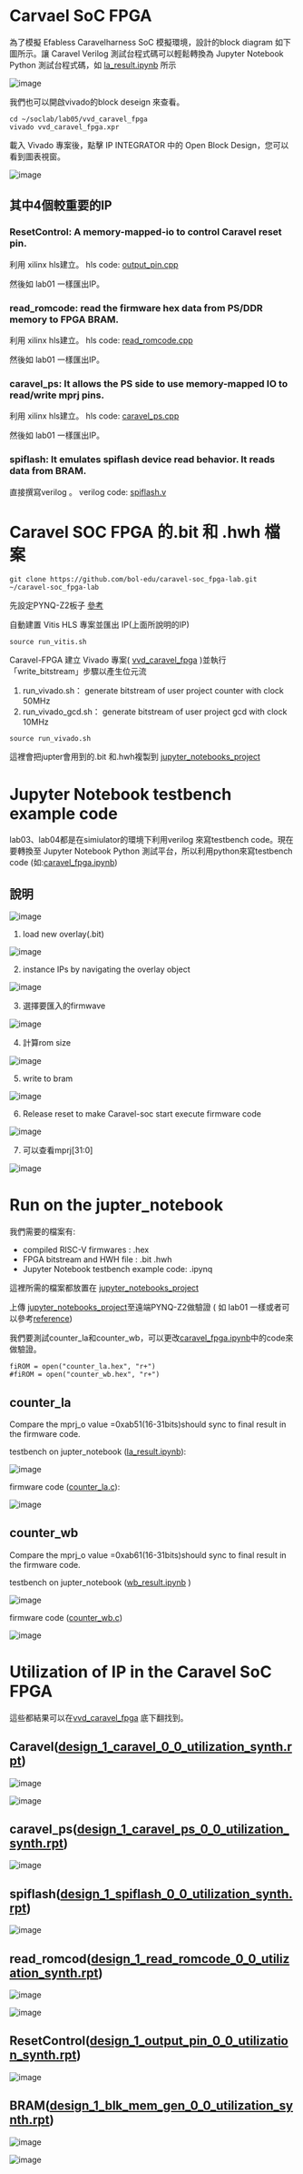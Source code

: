

# Carvael SoC FPGA
為了模擬 Efabless Caravelharness SoC 模擬環境，設計的block diagram 如下圖所示。讓 Caravel Verilog 測試台程式碼可以輕鬆轉換為 Jupyter Notebook Python 測試台程式碼，如 [la_result.ipynb](https://github.com/nthuyouwei/soclab/blob/main/lab05/la_result.ipynb) 所示

![image](https://github.com/nthuyouwei/soclab/assets/145022311/9c66b9e9-646e-4a41-9174-4812dce947af)

我們也可以開啟vivado的block deseign 來查看。

```
cd ~/soclab/lab05/vvd_caravel_fpga
vivado vvd_caravel_fpga.xpr
```
載入 Vivado 專案後，點擊 IP INTEGRATOR 中的 Open Block Design，您可以看到圖表視窗。

![image](https://github.com/nthuyouwei/soclab/assets/145022311/d4445fef-c97c-4277-aed6-2091660a4f43)

## 其中4個較重要的IP
### ResetControl: A memory-mapped-io to control Caravel reset pin.
  
利用 xilinx hls建立。 hls code: [output_pin.cpp
](https://github.com/nthuyouwei/soclab/blob/main/lab05/vitis_hls_project/hls_output_pin/src/output_pin.cpp)

然後如 lab01 一樣匯出IP。 

### read_romcode: read the firmware hex data from PS/DDR memory to FPGA BRAM.
利用 xilinx hls建立。 hls code: [read_romcode.cpp](https://github.com/nthuyouwei/soclab/blob/main/lab05/vitis_hls_project/hls_read_romcode/src/read_romcode.cpp)

然後如 lab01 一樣匯出IP。 

### caravel_ps: It allows the PS side to use memory-mapped IO to read/write mprj pins. 
利用 xilinx hls建立。 hls code: [caravel_ps.cpp](https://github.com/nthuyouwei/soclab/blob/main/lab05/vitis_hls_project/hls_caravel_ps/src/caravel_ps.cpp)

然後如 lab01 一樣匯出IP。 
### spiflash: It emulates spiflash device read behavior. It reads data from BRAM.
直接撰寫verilog 。 verilog code: [spiflash.v](https://github.com/bol-edu/caravel-soc_fpga-lab/blob/main/labi/vvd_srcs/spiflash.v)

# Caravel SOC FPGA 的.bit 和 .hwh 檔案

```
git clone https://github.com/bol-edu/caravel-soc_fpga-lab.git ~/caravel-soc_fpga-lab
```

先設定PYNQ-Z2板子 [參考](https://github.com/bol-edu/caravel-soc_fpga#generate-caravel-soc-fpga-bitstream-from-xilinx-vivado)

自動建置 Vitis HLS 專案並匯出 IP(上面所說明的IP)

```
source run_vitis.sh
```
Caravel-FPGA 建立 Vivado 專案( [vvd_caravel_fpga](https://github.com/nthuyouwei/soclab/tree/main/lab05/vvd_caravel_fpga) )並執行「write_bitstream」步驟以產生位元流
1. run_vivado.sh： generate bitstream of user project counter with clock 50MHz
2. run_vivado_gcd.sh： generate bitstream of user project gcd with clock 10MHz

```
source run_vivado.sh
```
這裡會把jupter會用到的.bit 和.hwh複製到 [jupyter_notebooks_project](https://github.com/nthuyouwei/soclab/tree/main/lab05/jupyter_notebooks_project)

# Jupyter Notebook testbench example code

lab03、lab04都是在simiulator的環境下利用verilog 來寫testbench code。現在要轉換至 Jupyter Notebook Python 測試平台，所以利用python來寫testbench code (如:[caravel_fpga.ipynb](https://github.com/nthuyouwei/soclab/blob/main/lab05/jupyter_notebooks_project/caravel_fpga.ipynb))

## 說明
![image](https://github.com/nthuyouwei/soclab/assets/145022311/0736b9af-e6e8-4a5e-a443-80c2e471a528)
1. load new overlay(.bit)
   
![image](https://github.com/nthuyouwei/soclab/assets/145022311/ee400eb6-8c3b-434e-bced-456ff74931fa)

2. instance IPs by navigating the overlay object

![image](https://github.com/nthuyouwei/soclab/assets/145022311/45b3cd22-447e-4f43-afd7-151b3d12a1ab)

3. 選擇要匯入的firmwave
   
![image](https://github.com/nthuyouwei/soclab/assets/145022311/6ff145cb-c1fc-448d-a3ca-0470216aa569)

4. 計算rom size

![image](https://github.com/nthuyouwei/soclab/assets/145022311/520ac115-b291-4a33-841e-3ed07b32ab08)


5. write to bram

![image](https://github.com/nthuyouwei/soclab/assets/145022311/e9bcd416-00ed-4fea-b789-ca03a0bc6afc)


6. Release reset to make Caravel-soc start execute firmware code

![image](https://github.com/nthuyouwei/soclab/assets/145022311/313c6b3d-f6a3-43df-af0c-a36d13350dfc)

7. 可以查看mprj[31:0]

![image](https://github.com/nthuyouwei/soclab/assets/145022311/a8dea6cd-c74c-408f-877d-7c579fc561b0)


# Run on the jupter_notebook
我們需要的檔案有:
- compiled RISC-V firmwares : .hex
- FPGA bitstream and HWH file : .bit .hwh 
- Jupyter Notebook testbench example code: .ipynq

這裡所需的檔案都放置在 [jupyter_notebooks_project](https://github.com/nthuyouwei/soclab/tree/main/lab05/jupyter_notebooks_project)

上傳 [jupyter_notebooks_project](https://github.com/nthuyouwei/soclab/tree/main/lab05/jupyter_notebooks_project)至遠端PYNQ-Z2做驗證 ( 如 lab01 一樣或者可以參考[reference](https://github.com/bol-edu/caravel-soc_fpga#validation-on-pynq-fpga-board))

我們要測試counter_la和counter_wb，可以更改[caravel_fpga.ipynb](https://github.com/nthuyouwei/soclab/blob/main/lab05/jupyter_notebooks_project/caravel_fpga.ipynb)中的code來做驗證。

```
fiROM = open("counter_la.hex", "r+")
#fiROM = open("counter_wb.hex", "r+")
```

## counter_la

Compare the mprj_o value =0xab51(16-31bits)should sync to final result in the firmware code.

testbench on jupter_notebook ([la_result.ipynb](https://github.com/nthuyouwei/soclab/blob/main/lab05/la_result.ipynb)):

![image](https://github.com/nthuyouwei/soclab/assets/145022311/93f470cb-e526-4c3d-8798-98d6b6fa9263)

firmware code ([counter_la.c](https://github.com/nthuyouwei/soclab/blob/main/lab05/vvd_srcs/caravel_soc/counter_la/counter_la.c)):

![image](https://github.com/nthuyouwei/soclab/assets/145022311/e4c378d2-c126-4784-893d-eac60bb53169)


## counter_wb

Compare the mprj_o value =0xab61(16-31bits)should sync to final result in the firmware code.

testbench on jupter_notebook ([wb_result.ipynb](https://github.com/nthuyouwei/soclab/blob/main/lab05/wb_result.ipynb)
)

![image](https://github.com/nthuyouwei/soclab/assets/145022311/9a68b166-1777-4353-aee9-0d0fb68010ef)

firmware code ([counter_wb.c](https://github.com/nthuyouwei/soclab/blob/main/lab05/vvd_srcs/caravel_soc/counter_wb/counter_wb.c))

![image](https://github.com/nthuyouwei/soclab/assets/145022311/cd43c668-b03b-4516-b6d1-5f637aa0c05d)



# Utilization of IP in the Caravel SoC FPGA
這些都結果可以在[vvd_caravel_fpga](https://github.com/nthuyouwei/soclab/tree/main/lab05/vvd_caravel_fpga/vvd_caravel_fpga.runs) 底下翻找到。
## Caravel([design_1_caravel_0_0_utilization_synth.rpt](https://github.com/nthuyouwei/soclab/blob/main/lab05/vvd_caravel_fpga/vvd_caravel_fpga.runs/design_1_caravel_0_0_synth_1/design_1_caravel_0_0_utilization_synth.rpt))

![image](https://github.com/nthuyouwei/soclab/assets/145022311/4ab65121-61d1-41b6-a989-0e24168963a0)

![image](https://github.com/nthuyouwei/soclab/assets/145022311/a8def272-8497-41ba-a8ec-13f981f8b768)

## caravel_ps([design_1_caravel_ps_0_0_utilization_synth.rpt](https://github.com/nthuyouwei/soclab/blob/main/lab05/vvd_caravel_fpga/vvd_caravel_fpga.runs/design_1_caravel_ps_0_0_synth_1/design_1_caravel_ps_0_0_utilization_synth.rpt))

![image](https://github.com/nthuyouwei/soclab/assets/145022311/65cb289e-e4b1-4e0e-93fb-53d265d34ef5)

## spiflash([design_1_spiflash_0_0_utilization_synth.rpt](https://github.com/nthuyouwei/soclab/blob/main/lab05/vvd_caravel_fpga/vvd_caravel_fpga.runs/design_1_spiflash_0_0_synth_1/design_1_spiflash_0_0_utilization_synth.rpt))

![image](https://github.com/nthuyouwei/soclab/assets/145022311/f3ca490d-adc7-485e-b992-56f7066157aa)


## read_romcod([design_1_read_romcode_0_0_utilization_synth.rpt](https://github.com/nthuyouwei/soclab/blob/main/lab05/vvd_caravel_fpga/vvd_caravel_fpga.runs/design_1_read_romcode_0_0_synth_1/design_1_read_romcode_0_0_utilization_synth.rpt))

![image](https://github.com/nthuyouwei/soclab/assets/145022311/f9a039d7-e37c-4d78-bd1d-17449dc4153f)

![image](https://github.com/nthuyouwei/soclab/assets/145022311/0eef566a-738c-42d9-b009-550fdb7517b3)

## ResetControl([design_1_output_pin_0_0_utilization_synth.rpt](https://github.com/nthuyouwei/soclab/blob/main/lab05/vvd_caravel_fpga/vvd_caravel_fpga.runs/design_1_output_pin_0_0_synth_1/design_1_output_pin_0_0_utilization_synth.rpt))

![image](https://github.com/nthuyouwei/soclab/assets/145022311/1288787f-40f1-41da-985b-685c1cc9f7e7)


## BRAM([design_1_blk_mem_gen_0_0_utilization_synth.rpt](https://github.com/nthuyouwei/soclab/blob/main/lab05/vvd_caravel_fpga/vvd_caravel_fpga.runs/design_1_blk_mem_gen_0_0_synth_1/design_1_blk_mem_gen_0_0_utilization_synth.rpt))

![image](https://github.com/nthuyouwei/soclab/assets/145022311/c7a948c4-3524-4bb9-9dd1-3956ced920c9)

![image](https://github.com/nthuyouwei/soclab/assets/145022311/f091fc52-88da-4df9-bbd7-e634b75dd44d)




